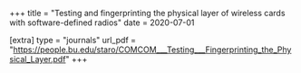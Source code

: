 +++
title = "Testing and fingerprinting the physical layer of wireless cards with software-defined radios"
date = 2020-07-01

[extra]
type = "journals"
url_pdf = "https://people.bu.edu/staro/COMCOM___Testing___Fingerprinting_the_Physical_Layer.pdf"
+++